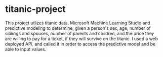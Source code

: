 # titanic-project
This project utlizes titanic data, Microsoft Machine Learning Studio and predictive modeling to determine, given a person's sex, age, number of siblings and spouses, number of parents and children, and the price they are willing to pay for a ticket, if they will survive on the titanic. I used a web deployed API, and called it in order to access the predictive model and be able to input values. 
